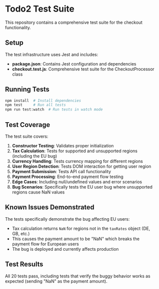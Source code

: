 # Todo2 Test Suite

This repository contains a comprehensive test suite for the checkout functionality.

## Setup

The test infrastructure uses Jest and includes:

- **package.json**: Contains Jest configuration and dependencies
- **checkout.test.js**: Comprehensive test suite for the CheckoutProcessor class

## Running Tests

```bash
npm install  # Install dependencies
npm test     # Run all tests
npm run test:watch  # Run tests in watch mode
```

## Test Coverage

The test suite covers:

1. **Constructor Testing**: Validates proper initialization
2. **Tax Calculation**: Tests for supported and unsupported regions (including the EU bug)
3. **Currency Handling**: Tests currency mapping for different regions
4. **User Region Detection**: Tests DOM interaction for getting user region
5. **Payment Submission**: Tests API call functionality
6. **Payment Processing**: End-to-end payment flow testing
7. **Edge Cases**: Including null/undefined values and error scenarios
8. **Bug Scenarios**: Specifically tests the EU user bug where unsupported regions cause NaN values

## Known Issues Demonstrated

The tests specifically demonstrate the bug affecting EU users:
- Tax calculation returns `NaN` for regions not in the `taxRates` object (DE, GB, etc.)
- This causes the payment amount to be "NaN" which breaks the payment flow for European users
- The bug is deployed and currently affects production

## Test Results

All 20 tests pass, including tests that verify the buggy behavior works as expected (sending "NaN" as the payment amount).